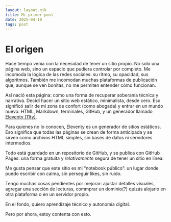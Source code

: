 ```yaml
---
layout: layout.njk
title: Mi primer post
date: 2025-04-10
tags: post
---
```


# El origen

Hace tiempo venía con la necesidad de tener un sitio propio. No solo una página web, sino un espacio que pudiera controlar por completo. Me incomoda la lógica de las redes sociales: su ritmo, su opacidad, sus algoritmos. También me incomodan muchas plataformas de publicación que, aunque se ven bonitas, no me permiten entender cómo funcionan.

Así nació esta página: como una forma de recuperar soberanía técnica y narrativa. Decidí hacer un sitio web estático, minimalista, desde cero. Eso significó salir de mi zona de confort (como abogada) y entrar en un mundo nuevo: HTML, Markdown, terminales, GitHub, y un generador llamado [Eleventy (11ty)](https://www.11ty.dev/).

Para quienes no lo conocen, Eleventy es un generador de sitios estáticos. Eso significa que todas las páginas se crean de forma anticipada y se sirven como archivos HTML simples, sin bases de datos ni servidores intermedios. 

 Todo está guardado en un repositorio de GitHub, y se publica con GitHub Pages: una forma gratuita y _relativamente_ segura de tener un sitio en línea.

Me gusta pensar que este sitio es mi “notebook público”: un lugar donde puedo escribir con calma, sin perseguir likes, sin ruido.

Tengo muchas cosas pendientes por mejorar: ajustar detalles visuales, agregar una sección de lecturas, commprar un dominio(?) quizás alojarlo en otra plataforma o en un servidor propio.

En el fondo, quiero aprendizaje técnico y autonomía digital.

Pero por ahora, estoy contenta con esto.  
